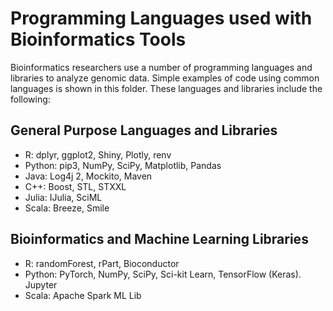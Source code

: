 # Programming Languages used with Bioinformatics Tools

Bioinformatics researchers use a number of programming languages and libraries to analyze genomic data.  Simple examples of code using common languages is shown in this folder.  These languages and libraries include the following:

## General Purpose Languages and Libraries

- R: dplyr, ggplot2, Shiny, Plotly, renv
- Python: pip3, NumPy, SciPy, Matplotlib, Pandas
- Java: Log4j 2, Mockito, Maven
- C++: Boost, STL, STXXL
- Julia: IJulia, SciML
- Scala: Breeze, Smile

## Bioinformatics and Machine Learning Libraries

- R: randomForest, rPart, Bioconductor
- Python: PyTorch, NumPy, SciPy, Sci-kit Learn, TensorFlow (Keras). Jupyter
- Scala: Apache Spark ML Lib
